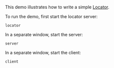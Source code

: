 This demo illustrates how to write a simple [Locator][1].

To run the demo, first start the locator server:

```
locator
```

In a separate window, start the server:

```
server
```

In a separate window, start the client:

```
client
```

[1]: https://doc.zeroc.com/display/Ice37/Locators
